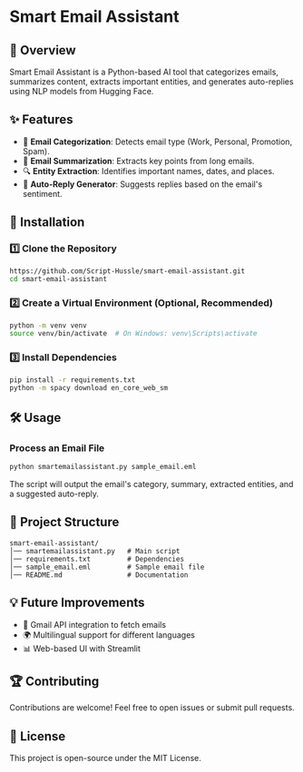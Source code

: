 # Smart Email Assistant

## 📌 Overview
Smart Email Assistant is a Python-based AI tool that categorizes emails, summarizes content, extracts important entities, and generates auto-replies using NLP models from Hugging Face.

## ✨ Features
- 📧 **Email Categorization**: Detects email type (Work, Personal, Promotion, Spam).
- 📝 **Email Summarization**: Extracts key points from long emails.
- 🔍 **Entity Extraction**: Identifies important names, dates, and places.
- 🤖 **Auto-Reply Generator**: Suggests replies based on the email's sentiment.

## 🚀 Installation
### 1️⃣ **Clone the Repository**
```sh
https://github.com/Script-Hussle/smart-email-assistant.git
cd smart-email-assistant
```
### 2️⃣ **Create a Virtual Environment (Optional, Recommended)**
```sh
python -m venv venv
source venv/bin/activate  # On Windows: venv\Scripts\activate
```
### 3️⃣ **Install Dependencies**
```sh
pip install -r requirements.txt
python -m spacy download en_core_web_sm
```

## 🛠 Usage
### Process an Email File
```sh
python smartemailassistant.py sample_email.eml
```
The script will output the email's category, summary, extracted entities, and a suggested auto-reply.

## 📂 Project Structure
```
smart-email-assistant/
│── smartemailassistant.py   # Main script
│── requirements.txt         # Dependencies
│── sample_email.eml         # Sample email file
│── README.md                # Documentation
```

## 💡 Future Improvements
- 📩 Gmail API integration to fetch emails
- 🌍 Multilingual support for different languages
- 📊 Web-based UI with Streamlit

## 🏆 Contributing
Contributions are welcome! Feel free to open issues or submit pull requests.

## 📄 License
This project is open-source under the MIT License.
